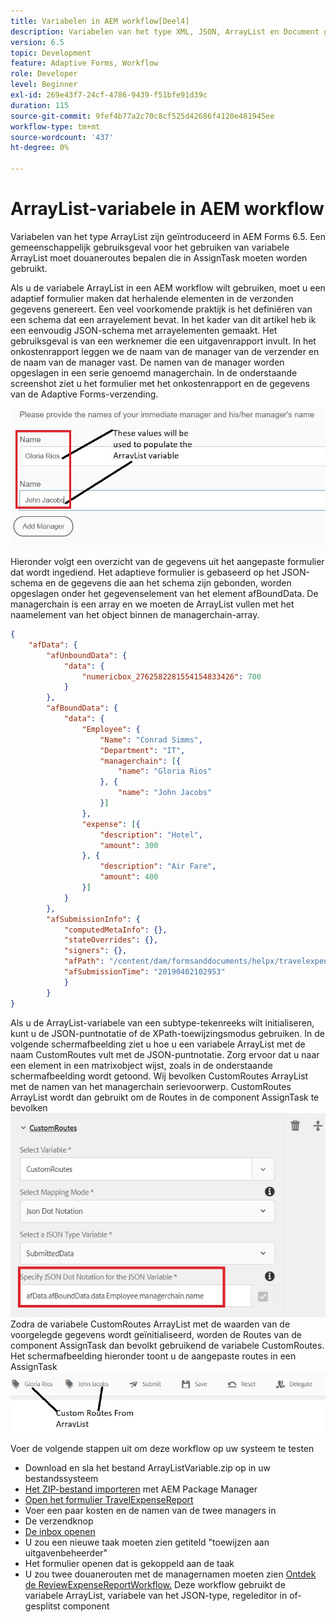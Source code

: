 ```yaml
---
title: Variabelen in AEM workflow[Deel4]
description: Variabelen van het type XML, JSON, ArrayList en Document gebruiken in een AEM workflow
version: 6.5
topic: Development
feature: Adaptive Forms, Workflow
role: Developer
level: Beginner
exl-id: 269e43f7-24cf-4786-9439-f51bfe91d39c
duration: 115
source-git-commit: 9fef4b77a2c70c8cf525d42686f4120e481945ee
workflow-type: tm+mt
source-wordcount: '437'
ht-degree: 0%

---
```


# ArrayList-variabele in AEM workflow

Variabelen van het type ArrayList zijn geïntroduceerd in AEM Forms 6.5. Een gemeenschappelijk gebruiksgeval voor het gebruiken van variabele ArrayList moet douaneroutes bepalen die in AssignTask moeten worden gebruikt.

Als u de variabele ArrayList in een AEM workflow wilt gebruiken, moet u een adaptief formulier maken dat herhalende elementen in de verzonden gegevens genereert. Een veel voorkomende praktijk is het definiëren van een schema dat een arrayelement bevat. In het kader van dit artikel heb ik een eenvoudig JSON-schema met arrayelementen gemaakt. Het gebruiksgeval is van een werknemer die een uitgavenrapport invult. In het onkostenrapport leggen we de naam van de manager van de verzender en de naam van de manager vast. De namen van de manager worden opgeslagen in een serie genoemd managerchain. In de onderstaande screenshot ziet u het formulier met het onkostenrapport en de gegevens van de Adaptive Forms-verzending.

![expensereport](assets/expensereport.jpg)

Hieronder volgt een overzicht van de gegevens uit het aangepaste formulier dat wordt ingediend. Het adaptieve formulier is gebaseerd op het JSON-schema en de gegevens die aan het schema zijn gebonden, worden opgeslagen onder het gegevenselement van het element afBoundData. De managerchain is een array en we moeten de ArrayList vullen met het naamelement van het object binnen de managerchain-array.

```json
{
    "afData": {
        "afUnboundData": {
            "data": {
                "numericbox_2762582281554154833426": 700
            }
        },
        "afBoundData": {
            "data": {
                "Employee": {
                    "Name": "Conrad Simms",
                    "Department": "IT",
                    "managerchain": [{
                        "name": "Gloria Rios"
                    }, {
                        "name": "John Jacobs"
                    }]
                },
                "expense": [{
                    "description": "Hotel",
                    "amount": 300
                }, {
                    "description": "Air Fare",
                    "amount": 400
                }]
            }
        },
        "afSubmissionInfo": {
            "computedMetaInfo": {},
            "stateOverrides": {},
            "signers": {},
            "afPath": "/content/dam/formsanddocuments/helpx/travelexpensereport",
            "afSubmissionTime": "20190402102953"
            }
        }
}
```

Als u de ArrayList-variabele van een subtype-tekenreeks wilt initialiseren, kunt u de JSON-puntnotatie of de XPath-toewijzingsmodus gebruiken. In de volgende schermafbeelding ziet u hoe u een variabele ArrayList met de naam CustomRoutes vult met de JSON-puntnotatie. Zorg ervoor dat u naar een element in een matrixobject wijst, zoals in de onderstaande schermafbeelding wordt getoond. Wij bevolken CustomRoutes ArrayList met de namen van het managerchain serievoorwerp.
CustomRoutes ArrayList wordt dan gebruikt om de Routes in de component AssignTask te bevolken
![klantroutes](assets/arraylist.jpg)
Zodra de variabele CustomRoutes ArrayList met de waarden van de voorgelegde gegevens wordt geïnitialiseerd, worden de Routes van de component AssignTask dan bevolkt gebruikend de variabele CustomRoutes. Het schermafbeelding hieronder toont u de aangepaste routes in een AssignTask
![taak](assets/customactions.jpg)

Voer de volgende stappen uit om deze workflow op uw systeem te testen

* Download en sla het bestand ArrayListVariable.zip op in uw bestandssysteem
* [Het ZIP-bestand importeren](assets/arraylistvariable.zip) met AEM Package Manager
* [Open het formulier TravelExpenseReport](http://localhost:4502/content/dam/formsanddocuments/helpx/travelexpensereport/jcr:content?wcmmode=disabled)
* Voer een paar kosten en de namen van de twee managers in
* De verzendknop
* [De inbox openen](http://localhost:4502/aem/inbox)
* U zou een nieuwe taak moeten zien getiteld &quot;toewijzen aan uitgavenbeheerder&quot;
* Het formulier openen dat is gekoppeld aan de taak
* U zou twee douanerouten met de managernamen moeten zien
  [Ontdek de ReviewExpenseReportWorkflow.](http://localhost:4502/editor.html/conf/global/settings/workflow/models/ReviewExpenseReport.html) Deze workflow gebruikt de variabele ArrayList, variabele van het JSON-type, regeleditor in of-gesplitst component
